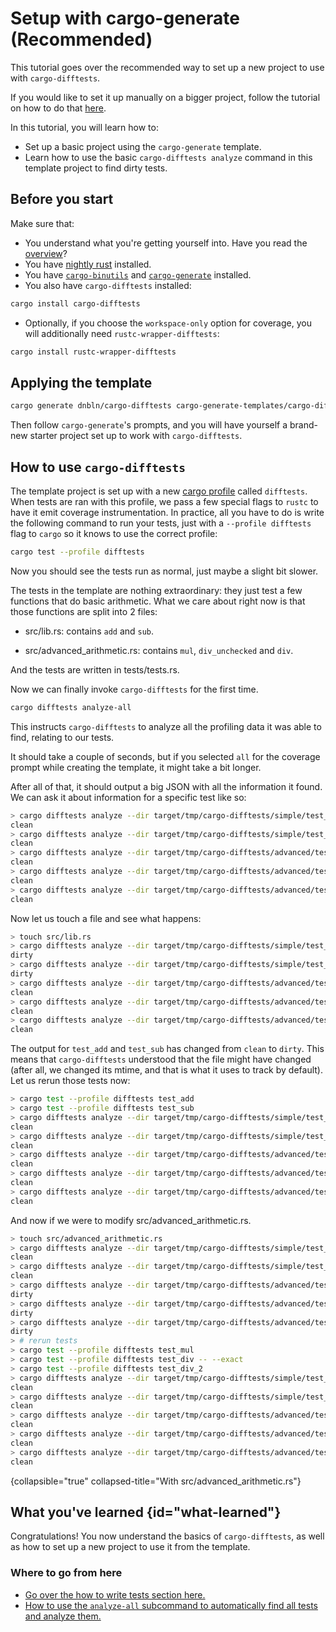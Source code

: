 # Setup with cargo-generate (Recommended)

This tutorial goes over the recommended way to set up a new project to use with `cargo-difftests`.

If you would like to set it up manually on a bigger project, follow the tutorial on how to do
that [here](Manual-setup.md).

In this tutorial, you will learn how to:

* Set up a basic project using the `cargo-generate` template.
* Learn how to use the basic `cargo-difftests analyze` command in this template project to find dirty tests.

## Before you start

Make sure that:

- You understand what you're getting yourself into. Have you read the [overview](Overview.md)?
- You have [nightly rust](https://rust-lang.github.io/rustup/concepts/channels.html) installed.
- You have [`cargo-binutils`](https://github.com/rust-embedded/cargo-binutils)
  and [`cargo-generate`](https://github.com/cargo-generate/cargo-generate) installed.
- You also have `cargo-difftests` installed:

```Bash
cargo install cargo-difftests
```

- Optionally, if you choose the `workspace-only` option for coverage, you will additionally
  need `rustc-wrapper-difftests`:

```Bash
cargo install rustc-wrapper-difftests
```

## Applying the template

```Bash
cargo generate dnbln/cargo-difftests cargo-generate-templates/cargo-difftests-sample-project -d internal=false
```

Then follow `cargo-generate`'s prompts, and you will have yourself a brand-new starter project set up to work
with `cargo-difftests`.

## How to use `cargo-difftests`

The template project is set up with a new [cargo profile](https://doc.rust-lang.org/cargo/reference/profiles.html)
called `difftests`. When tests are ran with this profile, we pass a few special flags to `rustc` to have it emit
coverage instrumentation. In practice, all you have to do is write the following command to run your tests, just with
a `--profile difftests` flag to `cargo` so it knows to use the correct profile:

```Bash
cargo test --profile difftests
```

Now you should see the tests run as normal, just maybe a slight bit slower.

The tests in the template are nothing extraordinary: they just test a few functions that do basic arithmetic. What we
care about right now is that those functions are split into 2 files:

- <path>src/lib.rs</path>: contains `add` and `sub`.

- <path>src/advanced_arithmetic.rs</path>: contains `mul`, `div_unchecked` and `div`.

And the tests are written in <path>tests/tests.rs</path>.

Now we can finally invoke `cargo-difftests` for the first time.

```Bash
cargo difftests analyze-all
```

This instructs `cargo-difftests` to analyze all the profiling data
it was able to find, relating to our tests.

It should take a couple of seconds, but if you selected `all` for the coverage prompt while creating the template, it
might take a bit longer.

After all of that, it should output a big JSON with all the information it found. We can ask it about information for a
specific test like so:

```Bash
> cargo difftests analyze --dir target/tmp/cargo-difftests/simple/test_add
clean
> cargo difftests analyze --dir target/tmp/cargo-difftests/simple/test_sub
clean
> cargo difftests analyze --dir target/tmp/cargo-difftests/advanced/test_mul
clean
> cargo difftests analyze --dir target/tmp/cargo-difftests/advanced/test_div
clean
> cargo difftests analyze --dir target/tmp/cargo-difftests/advanced/test_div_2
clean
```

Now let us touch a file and see what happens:

```Bash
> touch src/lib.rs
> cargo difftests analyze --dir target/tmp/cargo-difftests/simple/test_add
dirty
> cargo difftests analyze --dir target/tmp/cargo-difftests/simple/test_sub
dirty
> cargo difftests analyze --dir target/tmp/cargo-difftests/advanced/test_mul
clean
> cargo difftests analyze --dir target/tmp/cargo-difftests/advanced/test_div
clean
> cargo difftests analyze --dir target/tmp/cargo-difftests/advanced/test_div_2
clean
```

The output for `test_add` and `test_sub` has changed from `clean` to `dirty`. This means that `cargo-difftests`
understood that the file might have changed (after all, we changed its mtime, and that is what it uses to track
by default). Let us rerun those tests now:

```Bash
> cargo test --profile difftests test_add
> cargo test --profile difftests test_sub
> cargo difftests analyze --dir target/tmp/cargo-difftests/simple/test_add
clean
> cargo difftests analyze --dir target/tmp/cargo-difftests/simple/test_sub
clean
> cargo difftests analyze --dir target/tmp/cargo-difftests/advanced/test_mul
clean
> cargo difftests analyze --dir target/tmp/cargo-difftests/advanced/test_div
clean
> cargo difftests analyze --dir target/tmp/cargo-difftests/advanced/test_div_2
clean
```

And now if we were to modify <path>src/advanced_arithmetic.rs</path>.

```Bash
> touch src/advanced_arithmetic.rs
> cargo difftests analyze --dir target/tmp/cargo-difftests/simple/test_add
clean
> cargo difftests analyze --dir target/tmp/cargo-difftests/simple/test_sub
clean
> cargo difftests analyze --dir target/tmp/cargo-difftests/advanced/test_mul
dirty
> cargo difftests analyze --dir target/tmp/cargo-difftests/advanced/test_div
dirty
> cargo difftests analyze --dir target/tmp/cargo-difftests/advanced/test_div_2
dirty
> # rerun tests
> cargo test --profile difftests test_mul
> cargo test --profile difftests test_div -- --exact
> cargo test --profile difftests test_div_2
> cargo difftests analyze --dir target/tmp/cargo-difftests/simple/test_add
clean
> cargo difftests analyze --dir target/tmp/cargo-difftests/simple/test_sub
clean
> cargo difftests analyze --dir target/tmp/cargo-difftests/advanced/test_mul
clean
> cargo difftests analyze --dir target/tmp/cargo-difftests/advanced/test_div
clean
> cargo difftests analyze --dir target/tmp/cargo-difftests/advanced/test_div_2
clean
```

{collapsible="true" collapsed-title="With src/advanced_arithmetic.rs"}

## What you've learned {id="what-learned"}

Congratulations! You now understand the basics of `cargo-difftests`, as well as how to set up a new project to use it
from the template.

### Where to go from here

[//]: # (<seealso>)

[//]: # (<category ref="settings">)

- [Go over the how to write tests section here.](Manual-setup.md#how-to-write-tests-for-cargo-difftests)
- [How to use the `analyze-all` subcommand to automatically find all tests and analyze them.](Use-with-analyze-all.md)

[//]: # (</category>)

[//]: # (</seealso>)
